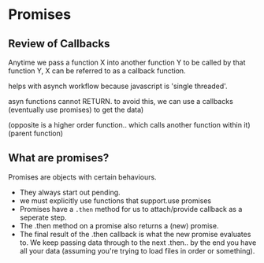 # Promises


## Review of Callbacks

Anytime we pass a function X into another function Y to be called by that function Y, X can be referred to as a callback function.

helps with asynch workflow because javascript is 'single threaded'.

asyn functions cannot RETURN. to avoid this, we can use a callbacks (eventually use promises)
 to get the data)

(opposite is a higher order function.. which calls another function within it) (parent function)

## What are promises?

Promises are objects with certain behaviours.
  -  They always start out pending.
  - we must explicitly use functions that support.use promises
  - Promises have a `.then` method for us to attach/provide callback as a seperate step.
  - The .then method on a promise also returns a (new) promise. 
  - The final result of the .then callback is what the new promise evaluates to.  We keep passing data through to the next .then.. by the end you have all your data (assuming you're trying to load files in order or something).
